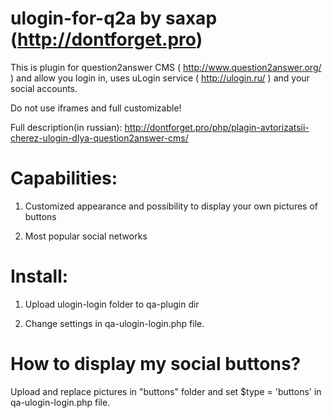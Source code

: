 ulogin-for-q2a by saxap (http://dontforget.pro)
==============
This is plugin for question2answer CMS ( http://www.question2answer.org/ ) and allow you login in, uses uLogin service ( http://ulogin.ru/ )  and your social accounts.

Do not use iframes and full customizable!

Full description(in russian): http://dontforget.pro/php/plagin-avtorizatsii-cherez-ulogin-dlya-question2answer-cms/

Capabilities:
==============
1) Customized appearance and possibility to display your own pictures of buttons

2) Most popular social networks

Install:
==============
1) Upload ulogin-login folder to qa-plugin dir

2) Change settings in qa-ulogin-login.php file.

How to display my social buttons?
==============
Upload and replace pictures in "buttons" folder and set $type = 'buttons' in qa-ulogin-login.php file. 
